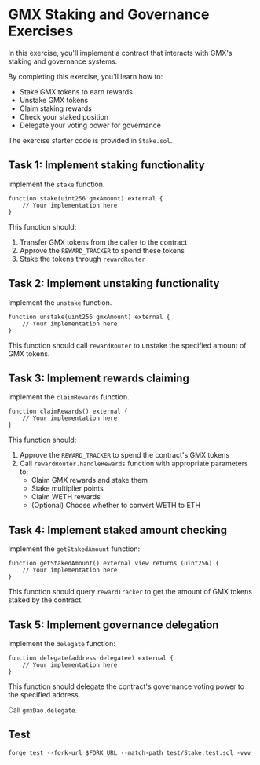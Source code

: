 # GMX Staking and Governance Exercises

In this exercise, you'll implement a contract that interacts with GMX's staking and governance systems.

By completing this exercise, you'll learn how to:

- Stake GMX tokens to earn rewards
- Unstake GMX tokens
- Claim staking rewards
- Check your staked position
- Delegate your voting power for governance

The exercise starter code is provided in `Stake.sol`.

## Task 1: Implement staking functionality

Implement the `stake` function.

```solidity
function stake(uint256 gmxAmount) external {
    // Your implementation here
}
```

This function should:

1. Transfer GMX tokens from the caller to the contract
2. Approve the `REWARD_TRACKER` to spend these tokens
3. Stake the tokens through `rewardRouter`

## Task 2: Implement unstaking functionality

Implement the `unstake` function.

```solidity
function unstake(uint256 gmxAmount) external {
    // Your implementation here
}
```

This function should call `rewardRouter` to unstake the specified amount of GMX tokens.

## Task 3: Implement rewards claiming

Implement the `claimRewards` function.

```solidity
function claimRewards() external {
    // Your implementation here
}
```

This function should:

1. Approve the `REWARD_TRACKER` to spend the contract's GMX tokens
2. Call `rewardRouter.handleRewards` function with appropriate parameters to:
   - Claim GMX rewards and stake them
   - Stake multiplier points
   - Claim WETH rewards
   - (Optional) Choose whether to convert WETH to ETH

## Task 4: Implement staked amount checking

Implement the `getStakedAmount` function:

```solidity
function getStakedAmount() external view returns (uint256) {
    // Your implementation here
}
```

This function should query `rewardTracker` to get the amount of GMX tokens staked by the contract.

## Task 5: Implement governance delegation

Implement the `delegate` function:

```solidity
function delegate(address delegatee) external {
    // Your implementation here
}
```

This function should delegate the contract's governance voting power to the specified address.

Call `gmxDao.delegate`.

## Test

```shell
forge test --fork-url $FORK_URL --match-path test/Stake.test.sol -vvv
```
